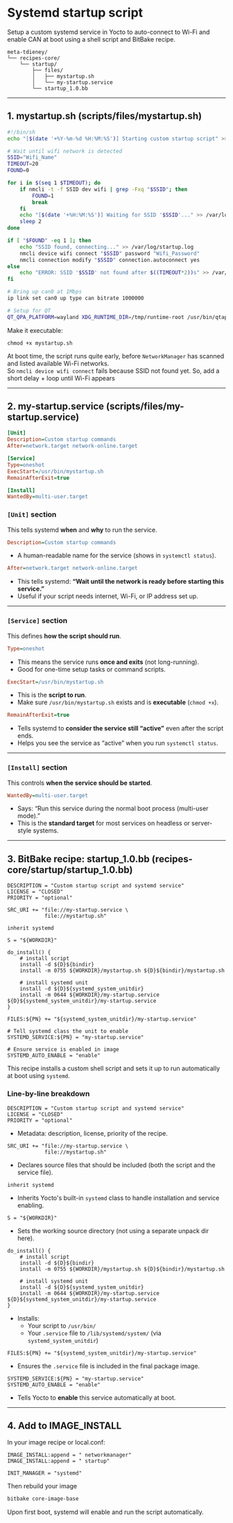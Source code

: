 # Systemd startup script

Setup a custom systemd service in Yocto to auto-connect to Wi-Fi and enable CAN at boot using a shell script and BitBake recipe.

```
meta-tdieney/
└── recipes-core/
    └── startup/
        ├── files/
        │   ├── mystartup.sh
        │   └── my-startup.service
        └── startup_1.0.bb
```

---

## 1. mystartup.sh (scripts/files/mystartup.sh)

```sh
#!/bin/sh
echo "[$(date '+%Y-%m-%d %H:%M:%S')] Starting custom startup script" >> /var/log/startup.log

# Wait until wifi network is detected
SSID="Wifi_Name"
TIMEOUT=20
FOUND=0

for i in $(seq 1 $TIMEOUT); do
    if nmcli -t -f SSID dev wifi | grep -Fxq "$SSID"; then
        FOUND=1
        break
    fi
    echo "[$(date '+%H:%M:%S')] Waiting for SSID '$SSID'..." >> /var/log/startup.log
    sleep 2
done

if [ "$FOUND" -eq 1 ]; then
    echo "SSID found, connecting..." >> /var/log/startup.log
    nmcli device wifi connect "$SSID" password "Wifi_Password"
    nmcli connection modify "$SSID" connection.autoconnect yes
else
    echo "ERROR: SSID '$SSID' not found after $((TIMEOUT*2))s" >> /var/log/startup.log
fi

# Bring up can0 at 1Mbps
ip link set can0 up type can bitrate 1000000

# Setup for QT
QT_QPA_PLATFORM=wayland XDG_RUNTIME_DIR=/tmp/runtime-root /usr/bin/qtapp
```

Make it executable: 

```
chmod +x mystartup.sh
```

At boot time, the script runs quite early, before `NetworkManager` has scanned and listed available Wi-Fi networks.  
So `nmcli device wifi connect` fails because SSID not found yet. So, add a short delay + loop until Wi-Fi appears

---

## 2. my-startup.service (scripts/files/my-startup.service)

```ini
[Unit]
Description=Custom startup commands
After=network.target network-online.target

[Service]
Type=oneshot
ExecStart=/usr/bin/mystartup.sh
RemainAfterExit=true

[Install]
WantedBy=multi-user.target
```

### `[Unit]` section

This tells systemd **when** and **why** to run the service.

```ini
Description=Custom startup commands
```

* A human-readable name for the service (shows in `systemctl status`).

```ini
After=network.target network-online.target
```

* This tells systemd: **“Wait until the network is ready before starting this service.”**
* Useful if your script needs internet, Wi-Fi, or IP address set up.

---

### `[Service]` section

This defines **how the script should run**.

```ini
Type=oneshot
```

* This means the service runs **once and exits** (not long-running).
* Good for one-time setup tasks or command scripts.

```ini
ExecStart=/usr/bin/mystartup.sh
```

* This is the **script to run**.
* Make sure `/usr/bin/mystartup.sh` exists and is **executable** (`chmod +x`).

```ini
RemainAfterExit=true
```

* Tells systemd to **consider the service still “active”** even after the script ends.
* Helps you see the service as “active” when you run `systemctl status`.

---

### `[Install]` section

This controls **when the service should be started**.

```ini
WantedBy=multi-user.target
```

* Says: “Run this service during the normal boot process (multi-user mode).”
* This is the **standard target** for most services on headless or server-style systems.

---

## 3. BitBake recipe: startup\_1.0.bb (recipes-core/startup/startup\_1.0.bb)

```bitbake
DESCRIPTION = "Custom startup script and systemd service"
LICENSE = "CLOSED"
PRIORITY = "optional"

SRC_URI += "file://my-startup.service \
            file://mystartup.sh"

inherit systemd

S = "${WORKDIR}"

do_install() {
    # install script
    install -d ${D}${bindir}
    install -m 0755 ${WORKDIR}/mystartup.sh ${D}${bindir}/mystartup.sh

    # install systemd unit
    install -d ${D}${systemd_system_unitdir}
    install -m 0644 ${WORKDIR}/my-startup.service ${D}${systemd_system_unitdir}/my-startup.service
}

FILES:${PN} += "${systemd_system_unitdir}/my-startup.service"

# Tell systemd class the unit to enable
SYSTEMD_SERVICE:${PN} = "my-startup.service"

# Ensure service is enabled in image
SYSTEMD_AUTO_ENABLE = "enable"

```

This recipe installs a custom shell script and sets it up to run automatically at boot using `systemd`.

### Line-by-line breakdown

```bitbake
DESCRIPTION = "Custom startup script and systemd service"
LICENSE = "CLOSED"
PRIORITY = "optional"
```

* Metadata: description, license, priority of the recipe.

```bitbake
SRC_URI += "file://my-startup.service \
            file://mystartup.sh"
```

* Declares source files that should be included (both the script and the service file).

```bitbake
inherit systemd
```

* Inherits Yocto's built-in `systemd` class to handle installation and service enabling.

```bitbake
S = "${WORKDIR}"
```

* Sets the working source directory (not using a separate unpack dir here).

```bitbake
do_install() {
    # install script
    install -d ${D}${bindir}
    install -m 0755 ${WORKDIR}/mystartup.sh ${D}${bindir}/mystartup.sh

    # install systemd unit
    install -d ${D}${systemd_system_unitdir}
    install -m 0644 ${WORKDIR}/my-startup.service ${D}${systemd_system_unitdir}/my-startup.service
}
```

* Installs:
  * Your script to `/usr/bin/`
  * Your `.service` file to `/lib/systemd/system/` (via `systemd_system_unitdir`)

```bitbake
FILES:${PN} += "${systemd_system_unitdir}/my-startup.service"
```

* Ensures the `.service` file is included in the final package image.

```bitbake
SYSTEMD_SERVICE:${PN} = "my-startup.service"
SYSTEMD_AUTO_ENABLE = "enable"
```

* Tells Yocto to **enable** this service automatically at boot.

---

## 4. Add to IMAGE\_INSTALL

In your image recipe or local.conf:

```bitbake
IMAGE_INSTALL:append = " networkmanager"
IMAGE_INSTALL:append = " startup"

INIT_MANAGER = "systemd"
```

Then rebuild your image

```bash
bitbake core-image-base
```

Upon first boot, systemd will enable and run the script automatically.
